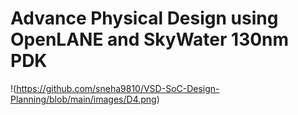 # **Advance Physical Design using OpenLANE and SkyWater 130nm PDK**

!(https://github.com/sneha9810/VSD-SoC-Design-Planning/blob/main/images/D4.png)
